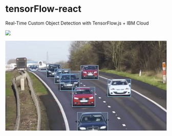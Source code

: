 # tensorFlow-react

Real-Time Custom Object Detection with TensorFlow.js + IBM Cloud

![](https://github.com/kdncode/tensorFlow-react/blob/master/public/images/starwars_small.gif)

![](https://github.com/kdncode/tensorFlow-react/blob/master/public/images/counting-car.png)
